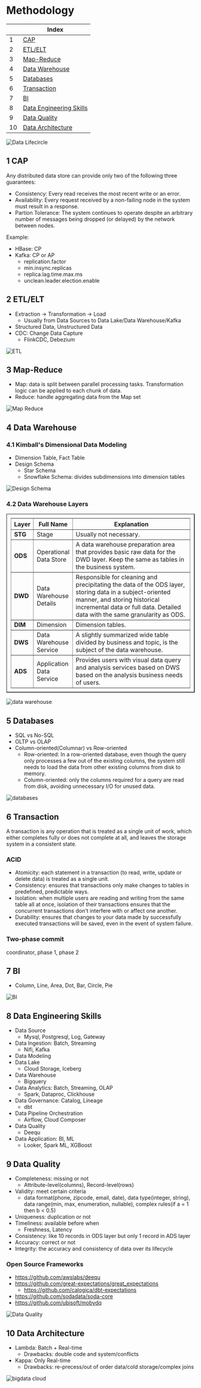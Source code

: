 # Methodology

| |Index|
|---|---|
|1|[CAP](#cap)|
|2|[ETL/ELT](#etl)|
|3|[Map-Reduce](#mr)|
|4|[Data Warehouse](#dw)|
|5|[Databases](#db)|
|6|[Transaction](#transaction)|
|7|[BI](#bi)|
|8|[Data Engineering Skills](#de)|
|9|[Data Quality](#quality)|
|10|[Data Architecture](#architecture)|

![Data Lifecircle](https://github.com/barneywill/bigdata_demo/blob/main/imgs/data_lifecircle.jpg)

## <a id='cap'></a>1 CAP
Any distributed data store can provide only two of the following three guarantees:
- Consistency: Every read receives the most recent write or an error.
- Availability: Every request received by a non-failing node in the system must result in a response.
- Partion Tolerance: The system continues to operate despite an arbitrary number of messages being dropped (or delayed) by the network between nodes.

Example: 
- HBase: CP
- Kafka: CP or AP
  - replication.factor
  - min.insync.replicas
  - replica.lag.time.max.ms
  - unclean.leader.election.enable

## <a id='etl'></a>2 ETL/ELT
- Extraction -> Transformation -> Load
  - Usually from Data Sources to Data Lake/Data Warehouse/Kafka
- Structured Data, Unstructured Data
- CDC: Change Data Capture
  - FlinkCDC, Debezium

![ETL](https://github.com/barneywill/bigdata_demo/blob/main/imgs/etl.jpg)

## <a id='mr'></a>3 Map-Reduce
- Map: data is split between parallel processing tasks. Transformation logic can be applied to each chunk of data.
- Reduce: handle aggregating data from the Map set

![Map Reduce](https://github.com/barneywill/bigdata_demo/blob/main/imgs/mr.jpg)

## <a id='dw'></a>4 Data Warehouse

### 4.1 Kimball's Dimensional Data Modeling
- Dimension Table, Fact Table
- Design Schema
  - Star Schema
  - Snowflake Schema: divides subdimensions into dimension tables

![Design Schema](https://github.com/barneywill/bigdata_demo/blob/main/imgs/design_schema.jpg)

### 4.2 Data Warehouse Layers

<table border="2" style="width:100%; padding: 10px;">
    <tr style="height:30px;"><th style="width:5%;text-align: center;">Layer</th><th style="width:20%;text-align: center;">Full Name</th><th style="text-align: center;">Explanation</th></tr>
    <tr><td style="font-weight:bold;">STG</td><td>Stage</td><td>Usually not necessary.</td></tr>
    <tr><td style="font-weight:bold;">ODS</td><td>Operational Data Store</td><td>A data warehouse preparation area that provides basic raw data for the DWD layer. Keep the same as tables in the business system.</td></tr>
    <tr><td style="font-weight:bold;">DWD</td><td>Data Warehouse Details</td><td>Responsible for cleaning and precipitating the data of the ODS layer, storing data in a subject-oriented manner, and storing historical incremental data or full data. Detailed data with the same granularity as ODS.</td></tr>
    <tr><td style="font-weight:bold;">DIM</td><td>Dimension</td><td>Dimension tables.</td></tr>
    <tr><td style="font-weight:bold;">DWS</td><td>Data Warehouse Service</td><td>A slightly summarized wide table divided by business and topic, is the subject of the data warehouse.</td></tr>
    <tr><td style="font-weight:bold;">ADS</td><td>Application Data Service</td><td>Provides users with visual data query and analysis services based on DWS based on the analysis business needs of users. </td></tr>
</table>

![data warehouse](https://github.com/barneywill/bigdata_demo/blob/main/imgs/data_warehouse.jpeg)

## <a id='db'></a>5 Databases
- SQL vs No-SQL
- OLTP vs OLAP
- Column-oriented(Columnar) vs Row-oriented
  - Row-oriented: In a row-oriented database, even though the query only processes a few out of the existing columns, the system still needs to load the data from other existing columns from disk to memory. 
  - Column-oriented: only the columns required for a query are read from disk, avoiding unnecessary I/O for unused data.

![databases](https://github.com/barneywill/bigdata_demo/blob/main/imgs/databases.jpeg)

## <a id='db'></a>6 Transaction
A transaction is any operation that is treated as a single unit of work, which either completes fully or does not complete at all, and leaves the storage system in a consistent state.
### ACID
- Atomicity: each statement in a transaction (to read, write, update or delete data) is treated as a single unit.
- Consistency: ensures that transactions only make changes to tables in predefined, predictable ways.
- Isolation: when multiple users are reading and writing from the same table all at once, isolation of their transactions ensures that the concurrent transactions don't interfere with or affect one another.
- Durability: ensures that changes to your data made by successfully executed transactions will be saved, even in the event of system failure.

### Two-phase commit
coordinator, phase 1, phase 2


## <a id='bi'></a>7 BI
- Column, Line, Area, Dot, Bar, Circle, Pie

![BI](https://github.com/barneywill/bigdata_demo/blob/main/imgs/bi_charts.jpeg)

## <a id='de'></a>8 Data Engineering Skills
- Data Source
  - Mysql, Postgresql, Log, Gateway
- Data Ingestion: Batch, Streaming
  - Nifi, Kafka
- Data Modeling
- Data Lake
  - Cloud Storage, Iceberg
- Data Warehouse
  - Bigquery
- Data Analytics: Batch, Streaming, OLAP
  - Spark, Dataproc, Clickhouse
- Data Governance: Catalog, Lineage
  - dbt
- Data Pipeline Orchestration
  - Airflow, Cloud Composer
- Data Quality
  - Deequ
- Data Application: BI, ML
  - Looker, Spark ML, XGBoost

## <a id='quality'></a> 9 Data Quality
- Completeness: missing or not
  - Attribute-level(columns), Record-level(rows)
- Validity: meet certain criteria
  - data format(phone, zipcode, email, date), data type(integer, string), data range(min, max, enumeration, nullable), complex rules(if a = 1 then b < 0.5)
- Uniqueness: duplication or not
- Timeliness: available before when
  - Freshness, Latency
- Consistency: like 10 records in ODS layer but only 1 record in ADS layer
- Accuracy: correct or not
- Integrity: the accuracy and consistency of data over its lifecycle

### Open Source Frameworks
- https://github.com/awslabs/deequ
- https://github.com/great-expectations/great_expectations
  - https://github.com/calogica/dbt-expectations
- https://github.com/sodadata/soda-core
- https://github.com/ubisoft/mobydq
  
![Data Quality](https://github.com/barneywill/bigdata_demo/blob/main/imgs/data_quality.jpg)

## <a id='architecture'></a> 10 Data Architecture
- Lambda: Batch + Real-time
  - Drawbacks: double code and system/conflicts
- Kappa: Only Real-time
  - Drawbacks: re-precess/out of order data/cold storage/complex joins

![bigdata cloud](https://github.com/barneywill/bigdata_demo/blob/main/imgs/bigdata_cloud.jpg)
